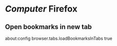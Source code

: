 # *Computer* Firefox

## Open bookmarks in new tab
about:config
browser.tabs.loadBookmarksInTabs true
